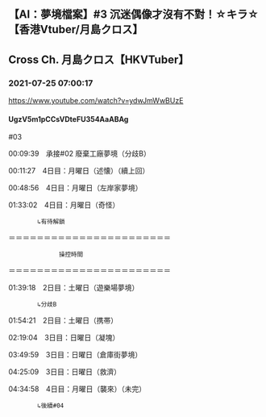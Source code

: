 ## 【AI：夢境檔案】#3 沉迷偶像才沒有不對！☆キラ☆【香港Vtuber/月島クロス】
## Cross Ch. 月島クロス【HKVTuber】
### 2021-07-25 07:00:17
https://www.youtube.com/watch?v=ydwJmWwBUzE
#### UgzV5m1pCCsVDteFU354AaABAg
#03



00:09:39　承接#02 廢棄工廠夢境（分歧B）

00:11:27　4日目：月曜日（述懐）（續上回）

00:48:56　4日目：月曜日（左岸家夢境）

01:33:02　4日目：月曜日（奇怪）

		    ↳有待解鎖

＝＝＝＝＝＝＝＝＝＝＝＝＝＝＝＝＝＝＝＝＝＝＝

				  操控時間

＝＝＝＝＝＝＝＝＝＝＝＝＝＝＝＝＝＝＝＝＝＝＝

01:39:18　2日目：土曜日（遊樂場夢境）

		    ↳分歧B

01:54:21　2日目：土曜日（携帯）

02:19:04　3日目：日曜日（凝塊）

03:49:59　3日目：日曜日（倉庫街夢境）

04:25:09　3日目：日曜日（救濟）

04:34:58　4日目：月曜日（襲來）（未完）

		    ↳後續#04

